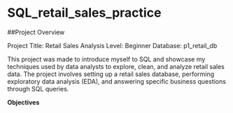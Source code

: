 # SQL_retail_sales_practice
##Project Overview

Project Title: Retail Sales Analysis
Level: Beginner
Database: p1_retail_db

This project was made to introduce myself to SQL and showcase my techniques used by data analysts to explore, clean, and analyze retail sales data. The project involves setting up a retail sales database, performing exploratory data analysis (EDA), and answering specific business questions through SQL queries.

**Objectives**

